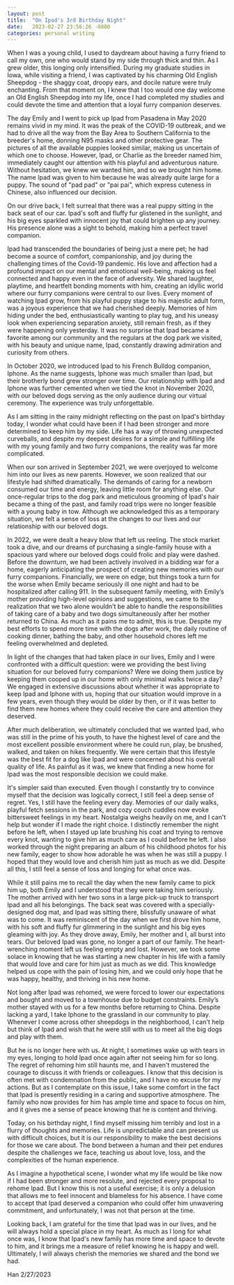```yaml
---
layout: post
title:  "On Ipad's 3rd Birthday Night"
date:   2023-02-27 23:56:26 -0800
categories: personal writing
---
```

When I was a young child, I used to daydream about having a furry friend to call my own, one who would stand by my side through thick and thin. 
As I grew older, this longing only intensified. 
During my graduate studies in Iowa, while visiting a friend, I was captivated by his charming Old English Sheepdog - the shaggy coat, droopy ears, and docile nature were truly enchanting. 
From that moment on, I knew that I too would one day welcome an Old English Sheepdog into my life, once I had completed my studies and could devote the time and attention that a loyal furry companion deserves.

The day Emily and I went to pick up Ipad from Pasadena in May 2020 remains vivid in my mind. 
It was the peak of the COVID-19 outbreak, and we had to drive all the way from the Bay Area to Southern California to the breeder's home, donning N95 masks and other protective gear. 
The pictures of all the available puppies looked similar, making us uncertain of which one to choose. 
However, Ipad, or Charlie as the breeder named him, immediately caught our attention with his playful and adventurous nature. 
Without hesitation, we knew we wanted him, and so we brought him home. 
The name Ipad was given to him because he was already quite large for a puppy. 
The sound of "pad pad" or "pai pai", which express cuteness in Chinese, also influenced our decision.

On our drive back, I felt surreal that there was a real puppy sitting in the back seat of our car. 
Ipad's soft and fluffy fur glistened in the sunlight, and his big eyes sparkled with innocent joy that could brighten up any journey. 
His presence alone was a sight to behold, making him a perfect travel companion.

Ipad had transcended the boundaries of being just a mere pet; he had become a source of comfort, companionship, and joy during the challenging times of the Covid-19 pandemic. 
His love and affection had a profound impact on our mental and emotional well-being, making us feel connected and happy even in the face of adversity. 
We shared laughter, playtime, and heartfelt bonding moments with him, creating an idyllic world where our furry companions were central to our lives. 
Every moment of watching Ipad grow, from his playful puppy stage to his majestic adult form, was a joyous experience that we had cherished deeply. 
Memories of him hiding under the bed, enthusiastically wanting to play tug, and his uneasy look when experiencing separation anxiety, still remain fresh, as if they were happening only yesterday. 
It was no surprise that Ipad became a favorite among our community and the regulars at the dog park we visited, with his beauty and unique name, Ipad, constantly drawing admiration and curiosity from others.

In October 2020, we introduced Ipad to his French Bulldog companion, Iphone. 
As the name suggests, Iphone was much smaller than Ipad, but their brotherly bond grew stronger over time. 
Our relationship with Ipad and Iphone was further cemented when we tied the knot in November 2020, with our beloved dogs serving as the only audience during our virtual ceremony. 
The experience was truly unforgettable.

As I am sitting in the rainy midnight reflecting on the past on Ipad's birthday today, I wonder what could have been if I had been stronger and more determined to keep him by my side. 
Life has a way of throwing unexpected curveballs, and despite my deepest desires for a simple and fulfilling life with my young family and two furry companions, the reality was far more complicated.

When our son arrived in September 2021, we were overjoyed to welcome him into our lives as new parents. 
However, we soon realized that our lifestyle had shifted dramatically. 
The demands of caring for a newborn consumed our time and energy, leaving little room for anything else. 
Our once-regular trips to the dog park and meticulous grooming of Ipad's hair became a thing of the past, and family road trips were no longer feasible with a young baby in tow. 
Although we acknowledged this as a temporary situation, we felt a sense of loss at the changes to our lives and our relationship with our beloved dogs.

In 2022, we were dealt a heavy blow that left us reeling. 
The stock market took a dive, and our dreams of purchasing a single-family house with a spacious yard where our beloved dogs could frolic and play were dashed. 
Before the downturn, we had been actively involved in a bidding war for a home, eagerly anticipating the prospect of creating new memories with our furry companions. 
Financially, we were on edge, but things took a turn for the worse when Emily became seriously ill one night and had to be hospitalized after calling 911. 
In the subsequent family meeting, with Emily’s mother providing high-level opinions and suggestions, we came to the realization that we two alone wouldn’t be able to handle the responsibilities of taking care of a baby and two dogs simultaneously after her mother returned to China. 
As much as it pains me to admit, this is true. 
Despite my best efforts to spend more time with the dogs after work, the daily routine of cooking dinner, bathing the baby, and other household chores left me feeling overwhelmed and depleted.

In light of the changes that had taken place in our lives, Emily and I were confronted with a difficult question: were we providing the best living situation for our beloved furry companions? Were we doing them justice by keeping them cooped up in our home with only minimal walks twice a day? We engaged in extensive discussions about whether it was appropriate to keep Ipad and Iphone with us, hoping that our situation would improve in a few years, even though they would be older by then, or if it was better to find them new homes where they could receive the care and attention they deserved.

After much deliberation, we ultimately concluded that we wanted Ipad, who was still in the prime of his youth, to have the highest level of care and the most excellent possible environment where he could run, play, be brushed, walked, and taken on hikes frequently. 
We were certain that this lifestyle was the best fit for a dog like Ipad and were concerned about his overall quality of life. 
As painful as it was, we knew that finding a new home for Ipad was the most responsible decision we could make. 

It's simpler said than executed. 
Even though I constantly try to convince myself that the decision was logically correct, I still feel a deep sense of regret. 
Yes, I still have the feeling every day. 
Memories of our daily walks, playful fetch sessions in the park, and cozy couch cuddles now evoke bittersweet feelings in my heart. 
Nostalgia weighs heavily on me, and I can't help but wonder if I made the right choice. 
I distinctly remember the night before he left, when I stayed up late brushing his coat and trying to remove every knot, wanting to give him as much care as I could before he left. 
I also worked through the night preparing an album of his childhood photos for his new family, eager to show how adorable he was when he was still a puppy. 
I hoped that they would love and cherish him just as much as we did. 
Despite all this, I still feel a sense of loss and longing for what once was.

While it still pains me to recall the day when the new family came to pick him up, both Emily and I understood that they were taking him seriously. 
The mother arrived with her two sons in a large pick-up truck to transport Ipad and all his belongings. 
The back seat was covered with a specially-designed dog mat, and Ipad was sitting there, blissfully unaware of what was to come. 
It was reminiscent of the day when we first drove him home, with his soft and fluffy fur glimmering in the sunlight and his big eyes gleaming with joy. 
As they drove away, Emily, her mother and I, all burst into tears. 
Our beloved Ipad was gone, no longer a part of our family. 
The heart-wrenching moment left us feeling empty and lost. 
However, we took some solace in knowing that he was starting a new chapter in his life with a family that would love and care for him just as much as we did. 
This knowledge helped us cope with the pain of losing him, and we could only hope that he was happy, healthy, and thriving in his new home.

Not long after Ipad was rehomed, we were forced to lower our expectations and bought and moved to a townhouse due to budget constraints. 
Emily’s mother stayed with us for a few months before returning to China. 
Despite lacking a yard, I take Iphone to the grassland in our community to play. 
Whenever I come across other sheepdogs in the neighborhood, I can't help but think of Ipad and wish that he were still with us to meet all the big dogs and play with them.

But he is no longer here with us. 
At night, I sometimes wake up with tears in my eyes, longing to hold Ipad once again after not seeing him for so long. 
The regret of rehoming him still haunts me, and I haven't mustered the courage to discuss it with friends or colleagues. 
I know that this decision is often met with condemnation from the public, and I have no excuse for my actions. 
But as I contemplate on this issue, I take some comfort in the fact that Ipad is presently residing in a caring and supportive atmosphere. 
The family who now provides for him has ample time and space to focus on him, and it gives me a sense of peace knowing that he is content and thriving.

Today, on his birthday night, I find myself missing him terribly and lost in a flurry of thoughts and memories. 
Life is unpredictable and can present us with difficult choices, but it is our responsibility to make the best decisions for those we care about. 
The bond between a human and their pet endures despite the challenges we face, teaching us about love, loss, and the complexities of the human experience. 

As I imagine a hypothetical scene, I wonder what my life would be like now if I had been stronger and more resolute, and rejected every proposal to rehome Ipad. 
But I know this is not a useful exercise; it is only a delusion that allows me to feel innocent and blameless for his absence. 
I have come to accept that Ipad deserved a companion who could offer him unwavering commitment, and unfortunately, I was not that person at the time.

Looking back, I am grateful for the time that Ipad was in our lives, and he will always hold a special place in my heart. 
As much as I long for what once was, I know that Ipad's new family has more time and space to devote to him, and it brings me a measure of relief knowing he is happy and well. 
Ultimately, I will always cherish the memories we shared and the bond we had.

Han
2/27/2023



